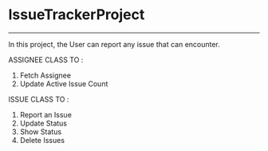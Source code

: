 # IssueTrackerProject
_____________________________________

In this project, the User can report any issue that can encounter.

ASSIGNEE CLASS TO :
1) Fetch Assignee
2) Update Active Issue Count

ISSUE CLASS TO :
1) Report an Issue
2) Update Status 
3) Show Status
4) Delete Issues
